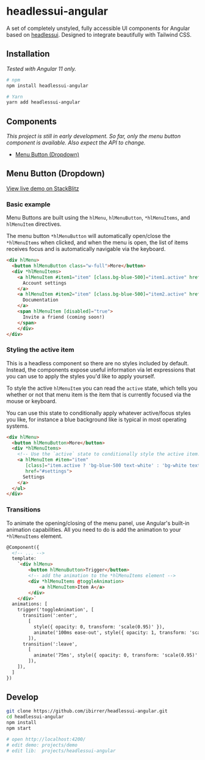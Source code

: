 # headlessui-angular

A set of completely unstyled, fully accessible UI components for Angular based on [headlessui](https://headlessui.dev). Designed to integrate beautifully with Tailwind CSS.


## Installation

_Tested with Angular 11 only._

```sh
# npm
npm install headlessui-angular

# Yarn
yarn add headlessui-angular
```

## Components

_This project is still in early development. So far, only the menu button component is available. Also expect the API to change._

- [Menu Button (Dropdown)](#menu-button-dropdown)


## Menu Button (Dropdown)

[View live demo on StackBlitz](https://stackblitz.com/edit/tailwind-1sybvr?file=src/app/app.component.html)

### Basic example

Menu Buttons are built using the `hlMenu`, `hlMenuButton`, `*hlMenuItems`, and `hlMenuItem` directives.

The menu button `*hlMenuButton` will automatically open/close the `*hlMenuItems` when clicked, and when the menu is open, the list of items receives focus and is automatically navigable via the keyboard.


```html
<div hlMenu>
  <button hlMenuButton class="w-full">More</button>
  <div *hlMenuItems>
    <a hlMenuItem #item1="item" [class.bg-blue-500]="item1.active" href="./#account-settings">
      Account settings
    </a>
    <a hlMenuItem #item2="item" [class.bg-blue-500]="item2.active" href="./#documentation">
      Documentation
    </a>
    <span hlMenuItem [disabled]="true">
      Invite a friend (coming soon!)
    </span>
    </div>
</div>
```

### Styling the active item

This is a headless component so there are no styles included by default. Instead, the components expose useful information via let expressions that you can use to apply the styles you'd like to apply yourself.

To style the active `hlMenuItem` you can read the `active` state, which tells you whether or not that menu item is the item that is currently focused via the mouse or keyboard.

You can use this state to conditionally apply whatever active/focus styles you like, for instance a blue background like is typical in most operating systems.

```html
<div hlMenu>
  <button hlMenuButton>More</button>
  <div *hlMenuItems>
    <!-- Use the `active` state to conditionally style the active item. -->
    <a hlMenuItem #item="item"
       [class]="item.active ? 'bg-blue-500 text-white' : 'bg-white text-black'" 
       href="#settings">
      Settings
    </a>
  </ul>
</div>
```

### Transitions

To animate the opening/closing of the menu panel, use Angular's built-in animation capabilities. All you need to do is add the animation to your `*hlMenuItems` element.

```html
@Component({
  <!-- ... -->
  template:
    `<div hlMenu>
        <button hlMenuButton>Trigger</button>
        <!-- add the animation to the *hlMenuItems element -->
        <div *hlMenuItems @toggleAnimation>
            <a hlMenuItem>Item A</a>
        </div>
    </div>`
  animations: [
    trigger('toggleAnimation', [
      transition(':enter',
        [
          style({ opacity: 0, transform: 'scale(0.95)' }),
          animate('100ms ease-out', style({ opacity: 1, transform: 'scale(1)' })),
        ]),
      transition(':leave',
        [
          animate('75ms', style({ opacity: 0, transform: 'scale(0.95)' })),
        ]),
    ]),
  ]
})
```


## Develop
```sh
git clone https://github.com/ibirrer/headlessui-angular.git
cd headlessui-angular
npm install
npm start

# open http://localhost:4200/
# edit demo: projects/demo
# edit lib:  projects/headlessui-angular
```